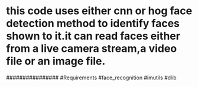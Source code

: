 # this code uses either cnn or hog face detection method to identify faces shown to it.it can read faces either from a live camera stream,a video file or an image file.
################
#Requirements
#face_recognition
#imutils
#dlib
 
